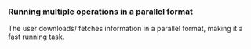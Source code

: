 ### Running multiple operations in a parallel format ###

The user downloads/ fetches information in a parallel format, making it a fast running task.